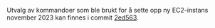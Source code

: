 Utvalg av kommandoer som ble brukt for å sette opp ny EC2-instans november 2023 kan finnes i commit [2ed563](https://github.com/mong/shinyproxy/commit/2ed563424c4ab415420ea56ab468b679a91e3c1d).

